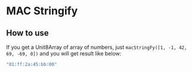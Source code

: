 # MAC Stringify

## How to use

If you get a Unit8Array of array of numbers, just `macStringFy([1, -1, 42, 69, -69, 0])` and you will get result like below:

```javascript
"01:ff:2a:45:bb:00"
```
